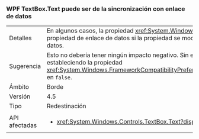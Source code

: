 ### <a name="wpf-textboxtext-can-be-out-of-sync-with-databinding"></a>WPF TextBox.Text puede ser de la sincronización con enlace de datos

|   |   |
|---|---|
|Detalles|En algunos casos, la propiedad <xref:System.Windows.Controls.TextBox.Text> refleja un valor anterior al valor de propiedad de enlace de datos si la propiedad se modifica durante una operación de escritura de enlace de datos.|
|Sugerencia|Esto no debería tener ningún impacto negativo. Sin embargo, puede restaurar el comportamiento anterior estableciendo la propiedad <xref:System.Windows.FrameworkCompatibilityPreferences.KeepTextBoxDisplaySynchronizedWithTextProperty> en <code>false</code>.|
|Ámbito|Borde|
|Versión|4.5|
|Tipo|Redestinación|
|API afectadas|<ul><li><xref:System.Windows.Controls.TextBox.Text?displayProperty=nameWithType></li></ul>|

